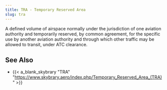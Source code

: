 ```yaml
---
title: TRA - Temporary Reserved Area
slug: tra
---
```


A defined volume of airspace normally under the jurisdiction of one
aviation authority and temporarily reserved, by common agreement,
for the specific use by another aviation authority and through which
other traffic may be allowed to transit, under ATC clearance.

## See Also

* {{< a_blank_skybrary "TRA" "https://www.skybrary.aero/index.php/Temporary_Reserved_Area_(TRA)" >}}
